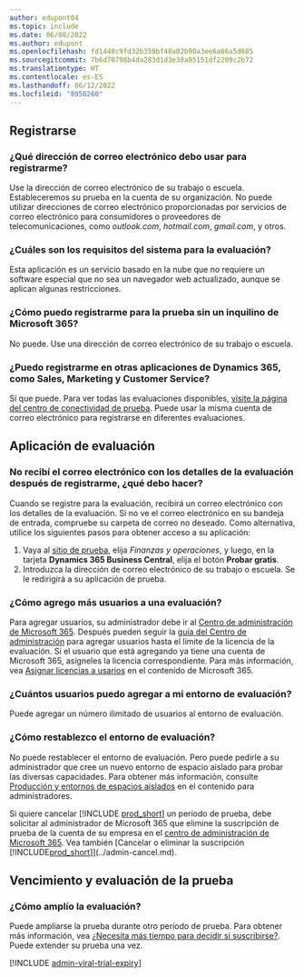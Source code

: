 ```yaml
---
author: edupont04
ms.topic: include
ms.date: 06/08/2022
ms.author: edupont
ms.openlocfilehash: fd1448c9fd32b359bf40a02b90a3ee6a66a5d685
ms.sourcegitcommit: 7b6d70798b4da283d1d3e38a05151df2209c2b72
ms.translationtype: HT
ms.contentlocale: es-ES
ms.lasthandoff: 06/12/2022
ms.locfileid: "8950260"
---
```

## <a name="sign-up" /><a name="sign-up"></a>Registrarse

### <a name="which-email-address-i-should-use-to-sign-up" /><a name="which-email-address-i-should-use-to-sign-up"></a>¿Qué dirección de correo electrónico debo usar para registrarme?

Use la dirección de correo electrónico de su trabajo o escuela. Estableceremos su prueba en la cuenta de su organización. No puede utilizar direcciones de correo electrónico proporcionadas por servicios de correo electrónico para consumidores o proveedores de telecomunicaciones, como *outlook.com*, *hotmail.com*, *gmail.com*, y otros.  

### <a name="what-are-the-system-requirements-for-the-trial" /><a name="what-are-the-system-requirements-for-the-trial"></a>¿Cuáles son los requisitos del sistema para la evaluación?

Esta aplicación es un servicio basado en la nube que no requiere un software especial que no sea un navegador web actualizado, aunque se aplican algunas restricciones.  

### <a name="how-do-i-sign-up-for-the-trial-without-a-microsoft--tenant" /><a name="how-do-i-sign-up-for-the-trial-without-a-microsoft-365-tenant"></a>¿Cómo puedo registrarme para la prueba sin un inquilino de Microsoft 365?

No puede. Use una dirección de correo electrónico de su trabajo o escuela.

### <a name="can-i-sign-up-for-other-dynamics--apps-such-as-sales-marketing-and-customer-service" /><a name="can-i-sign-up-for-other-dynamics-365-apps-such-as-sales-marketing-and-customer-service"></a>¿Puedo registrarme en otras aplicaciones de Dynamics 365, como Sales, Marketing y Customer Service?

Sí que puede. Para ver todas las evaluaciones disponibles, [visite la página del centro de conectividad de prueba](https://dynamics.microsoft.com/dynamics-365-free-trial). Puede usar la misma cuenta de correo electrónico para registrarse en diferentes evaluaciones.<!-- However, it is not possible to have multiple apps on the same trial site. Each trial will be on a different org and URL. The trial data won’t be shared across apps.-->

## <a name="trial-app" /><a name="trial-app"></a>Aplicación de evaluación

### <a name="i-didnt-receive-the-trial-details-email-after-signing-up-what-should-i-do" /><a name="i-didnt-receive-the-trial-details-email-after-signing-up-what-should-i-do"></a>No recibí el correo electrónico con los detalles de la evaluación después de registrarme, ¿qué debo hacer?

Cuando se registre para la evaluación, recibirá un correo electrónico con los detalles de la evaluación. Si no ve el correo electrónico en su bandeja de entrada, compruebe su carpeta de correo no deseado. Como alternativa, utilice los siguientes pasos para obtener acceso a su aplicación:

1. Vaya al [sitio de prueba](https://go.microsoft.com/fwlink/?linkid=847861), elija *Finanzas y operaciones*, y luego, en la tarjeta **Dynamics 365 Business Central**, elija el botón **Probar gratis**.  
2. Introduzca la dirección de correo electrónico de su trabajo o escuela. Se le redirigirá a su aplicación de prueba.  

### <a name="how-do-i-add-more-users-to-a-trial" /><a name="how-do-i-add-more-users-to-a-trial"></a>¿Cómo agrego más usuarios a una evaluación?

Para agregar usuarios, su administrador debe ir al [Centro de administración de Microsoft 365](https://admin.microsoft.com). Después pueden seguir la [guía del Centro de administración](/microsoft-365/admin/add-users/add-users) para agregar usuarios hasta el límite de la licencia de la evaluación. Si el usuario que está agregando ya tiene una cuenta de Microsoft 365, asígneles la licencia correspondiente. Para más información, vea [Asignar licencias a usarios](/microsoft-365/admin/manage/assign-licenses-to-users) en el contenido de Microsoft 365.

### <a name="how-many-users-can-i-add-to-my-trial-environment" /><a name="how-many-users-can-i-add-to-my-trial-environment"></a>¿Cuántos usuarios puedo agregar a mi entorno de evaluación?

Puede agregar un número ilimitado de usuarios al entorno de evaluación.

### <a name="how-do-i-reset-the-trial-environment" /><a name="how-do-i-reset-the-trial-environment"></a>¿Cómo restablezco el entorno de evaluación?

No puede restablecer el entorno de evaluación. Pero puede pedirle a su administrador que cree un nuevo entorno de espacio aislado para probar las diversas capacidades. Para obtener más información, consulte [Producción y entornos de espacios aislados](/dynamics365/business-central/dev-itpro/administration/environment-types) en el contenido para administradores.  

Si quiere cancelar [!INCLUDE [prod_short](prod_short.md)] un período de prueba, debe solicitar al administrador de Microsoft 365 que elimine la suscripción de prueba de la cuenta de su empresa en el [centro de administración de Microsoft 365](https://admin.microsoft.com/). Vea también [Cancelar o eliminar la suscripción [!INCLUDE[prod_short](prod_short.md)]](../admin-cancel.md).  

## <a name="trial-expiration-and-extension" /><a name="trial-expiration-and-extension"></a>Vencimiento y evaluación de la prueba

### <a name="how-do-i-extend-the-trial" /><a name="how-do-i-extend-the-trial"></a>¿Cómo amplío la evaluación?

Puede ampliarse la prueba durante otro período de prueba. Para obtener más información, vea [¿Necesita más tiempo para decidir si suscribirse?](../admin-extend-trial.md). Puede extender su prueba una vez.

[!INCLUDE [admin-viral-trial-expiry](admin-viral-trial-expiry.md)]
